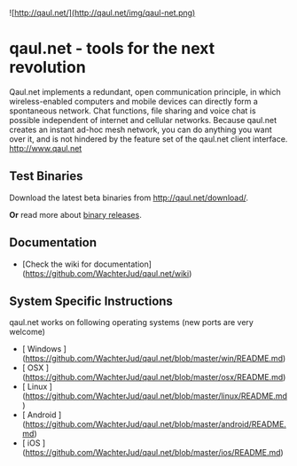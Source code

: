 ![http://qaul.net/](http://qaul.net/img/qaul-net.png)

qaul.net - tools for the next revolution
========================================

Qaul.net implements a redundant, open communication principle, in which wireless-enabled computers and mobile devices can directly form a spontaneous network. Chat functions, file sharing and voice chat is possible independent of internet and cellular networks. Because qaul.net creates an instant ad-hoc mesh network, you can do anything you want over it, and is not hindered by the feature set of the qaul.net client interface.
http://www.qaul.net


Test Binaries
--------------

Download the latest beta binaries from http://qaul.net/download/.

**Or** read more about [binary releases](https://github.com/WachterJud/qaul.net/tree/master/binary_release).


Documentation
--------------

* [Check the wiki for documentation] (https://github.com/WachterJud/qaul.net/wiki)


System Specific Instructions
-----------------------------

qaul.net works on following operating systems (new ports are very welcome)

* [ Windows ] (https://github.com/WachterJud/qaul.net/blob/master/win/README.md)
* [ OSX ]     (https://github.com/WachterJud/qaul.net/blob/master/osx/README.md)
* [ Linux ]   (https://github.com/WachterJud/qaul.net/blob/master/linux/README.md)
* [ Android ] (https://github.com/WachterJud/qaul.net/blob/master/android/README.md)
* [ iOS ]     (https://github.com/WachterJud/qaul.net/blob/master/ios/README.md)
